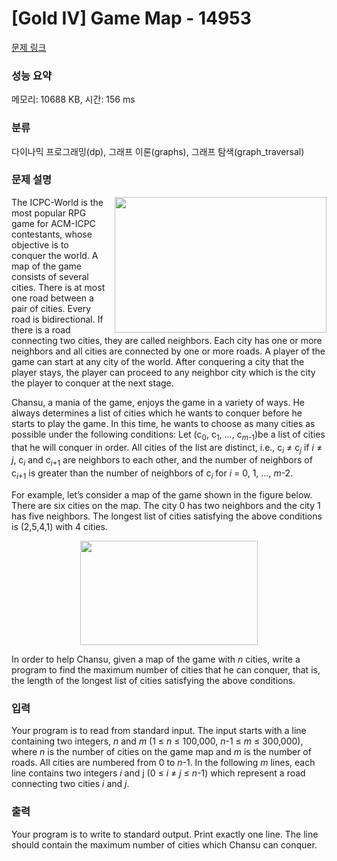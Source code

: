 # [Gold IV] Game Map - 14953 

[문제 링크](https://www.acmicpc.net/problem/14953) 

### 성능 요약

메모리: 10688 KB, 시간: 156 ms

### 분류

다이나믹 프로그래밍(dp), 그래프 이론(graphs), 그래프 탐색(graph_traversal)

### 문제 설명

<p><img alt="" src="https://onlinejudgeimages.s3-ap-northeast-1.amazonaws.com/problem/14953/1.png" style="float:right; height:217px; margin-left:15px; width:339px">The ICPC-World is the most popular RPG game for ACM-ICPC contestants, whose objective is to conquer the world. A map of the game consists of several cities. There is at most one road between a pair of cities. Every road is bidirectional. If there is a road connecting two cities, they are called neighbors. Each city has one or more neighbors and all cities are connected by one or more roads. A player of the game can start at any city of the world. After conquering a city that the player stays, the player can proceed to any neighbor city which is the city the player to conquer at the next stage.</p>

<p>Chansu, a mania of the game, enjoys the game in a variety of ways. He always determines a list of cities which he wants to conquer before he starts to play the game. In this time, he wants to choose as many cities as possible under the following conditions: Let (c<sub>0</sub>, c<sub>1</sub>, …, c<em><sub>m</sub></em><sub>-1</sub>)be a list of cities that he will conquer in order. All cities of the list are distinct, i.e., c<em><sub>i</sub></em> ≠ c<em><sub>j</sub></em> if <em>i</em> ≠ <em>j</em>, c<em><sub>i</sub></em> and c<em><sub>i</sub></em><sub>+1</sub> are neighbors to each other, and the number of neighbors of c<em><sub>i</sub></em><sub>+1</sub> is greater than the number of neighbors of c<em><sub>i</sub></em> for <em>i</em> = 0, 1, …, <em>m</em>-2.</p>

<p>For example, let’s consider a map of the game shown in the figure below. There are six cities on the map. The city 0 has two neighbors and the city 1 has five neighbors. The longest list of cities satisfying the above conditions is (2,5,4,1) with 4 cities.</p>

<p style="text-align:center"><img alt="" src="https://onlinejudgeimages.s3-ap-northeast-1.amazonaws.com/problem/14953/2.png" style="height:167px; width:284px"></p>

<p>In order to help Chansu, given a map of the game with <em>n</em> cities, write a program to find the maximum number of cities that he can conquer, that is, the length of the longest list of cities satisfying the above conditions.</p>

### 입력 

 <p>Your program is to read from standard input. The input starts with a line containing two integers, <em>n</em> and <em>m</em> (1 ≤ <em>n</em> ≤ 100,000, <em>n</em>-1 ≤ <em>m</em> ≤ 300,000), where <em>n</em> is the number of cities on the game map and <em>m</em> is the number of roads. All cities are numbered from 0 to <em>n</em>-1. In the following <em>m</em> lines, each line contains two integers <em>i</em> and j (0 ≤ <em>i</em> ≠ <em>j</em> ≤ <em>n</em>-1) which represent a road connecting two cities <em>i</em> and <em>j</em>.</p>

### 출력 

 <p>Your program is to write to standard output. Print exactly one line. The line should contain the maximum number of cities which Chansu can conquer.</p>

